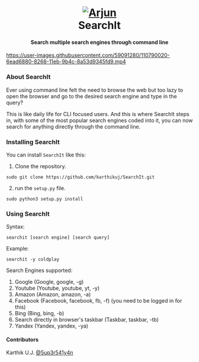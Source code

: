 <h1 align="center">
  <br>
  <a href="https://github.com/karthikuj/SearchIt"><img src="https://i.ibb.co/jh7pYvB/SearchIt.png" alt="Arjun"></a>
  <br>
  SearchIt
  <br>
</h1>

<h4 align="center">Search multiple search engines through command line</h4>


https://user-images.githubusercontent.com/59091280/110790020-6ead6880-8268-11eb-9b4c-8a53d9345fd9.mp4

### About SearchIt

Ever using command line felt the need to browse the web but too lazy to open the browser and go to the desired search engine and type in the query?

This is like daily life for CLI focused users. And this is where SearchIt steps in, with some of the most popular search engines coded into it, 
you can now search for anything directly through the command line.

### Installing SearchIt

You can install `SearchIt` like this:

1. Clone the repository.
```
sudo git clone https://github.com/karthikuj/SearchIt.git
```

2. run the `setup.py` file.
```
sudo python3 setup.py install
```

### Using SearchIt

Syntax:
```
searchit [search engine] [search query]
```
Example:
```
searchit -y coldplay
```

Search Engines supported:
1. Google (Google, google, -g)
2. Youtube (Youtube, youtube, yt, -y)
3. Amazon (Amazon, amazon, -a)
4. Facebook (Facebook, facebook, fb, -f) (you need to be logged in for this)
5. Bing (Bing, bing, -b)
6. Search directly in browser's taskbar (Taskbar, taskbar, -tb)
7. Yandex (Yandex, yandex, -ya)

#### Contributors

Karthik U.J. <a href="https://www.instagram.com/5up3r541y4n/">@5up3r541y4n</a>

